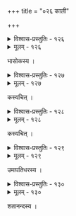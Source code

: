 +++
title = "०२६ काली"

+++



<details><summary>विश्वास-प्रस्तुतिः - १२६</summary>

यद्वक्त्राकाशशेषो नभसि न सुलभो यद्भुजानां सहस्रैः  
प्रेङ्खद्भिः कीर्यमाणास्वनुर् अपि विदितो नावकाशो दिशासु ।  
पञ्च ग्रासा न यस्यास् त्रिभुवनम् अभवत् पूरणार्थंअ समस्तं  
क्ष्ण्ड्त्क्षामाकाण्डचण्डी चिरम् अवतुतरां भैरवी कालरात्रिः ॥१२६॥
</details>

<details><summary>मूलम् - १२६</summary>

यद्वक्त्राकाशशेषो नभसि न सुलभो यद्भुजानां सहस्रैः  
प्रेङ्खद्भिः कीर्यमाणास्वनुर् अपि विदितो नावकाशो दिशासु ।  
पञ्च ग्रासा न यस्यास् त्रिभुवनम् अभवत् पूरणार्थंअ समस्तं  
क्ष्ण्ड्त्क्षामाकाण्डचण्डी चिरम् अवतुतरां भैरवी कालरात्रिः ॥१२६॥
</details>


भासोकस्य ।  



<details><summary>विश्वास-प्रस्तुतिः - १२७</summary>

शिखण्डे खण्डेन्दुः शशिदिनकरौ कर्णयुगले  
गले ताराहारस्तरलम् उडुचक्रं च कुचयोः ।  
तडित्काञ्ची सन्ध्यासिचयरचिता कालि तद् अयं  
तवाकल्पः कल्पव्युपरमविधेयो विजयते ॥१२७॥
</details>

<details><summary>मूलम् - १२७</summary>

शिखण्डे खण्डेन्दुः शशिदिनकरौ कर्णयुगले  
गले ताराहारस्तरलम् उडुचक्रं च कुचयोः ।  
तडित्काञ्ची सन्ध्यासिचयरचिता कालि तद् अयं  
तवाकल्पः कल्पव्युपरमविधेयो विजयते ॥१२७॥
</details>


कस्यचित् ।  



<details><summary>विश्वास-प्रस्तुतिः - १२८</summary>

निर्मांसप्रकटास्थिजालविकटां पातालनिम्नोदरीं  
कूपक्रोडगभीरनेत्रकुहराम् उन्नद्धजूटाटवीम् ।  
दन्तान्तर्गतदैत्यकीकसकणव्याकर्षणव्यापृत  
क्रूरैकाग्रनखाम् अखण्डितरुचं त्वां चण्डि वन्दामहे ॥१२८॥
</details>

<details><summary>मूलम् - १२८</summary>

निर्मांसप्रकटास्थिजालविकटां पातालनिम्नोदरीं  
कूपक्रोडगभीरनेत्रकुहराम् उन्नद्धजूटाटवीम् ।  
दन्तान्तर्गतदैत्यकीकसकणव्याकर्षणव्यापृत  
क्रूरैकाग्रनखाम् अखण्डितरुचं त्वां चण्डि वन्दामहे ॥१२८॥
</details>


कस्यचित् ।  



<details><summary>विश्वास-प्रस्तुतिः - १२९</summary>

तारान्तर्ज्वलदग्निलक्षनयनश्वभ्रान्तकृपान्तरां  
क्रुद्दागस्त्यनिरस्तवारिधिपयःपातालनिम्नोदरीम् ।  
वन्दे त्वाम् अजितावृतोत्कटसिरापृष्ठास्थिसाराकृतिं  
दंष्ट्राकोटितटोत्पतिष्णुदितिजासृक्चर्चितां चर्चिकाम् ॥१२९॥
</details>

<details><summary>मूलम् - १२९</summary>

तारान्तर्ज्वलदग्निलक्षनयनश्वभ्रान्तकृपान्तरां  
क्रुद्दागस्त्यनिरस्तवारिधिपयःपातालनिम्नोदरीम् ।  
वन्दे त्वाम् अजितावृतोत्कटसिरापृष्ठास्थिसाराकृतिं  
दंष्ट्राकोटितटोत्पतिष्णुदितिजासृक्चर्चितां चर्चिकाम् ॥१२९॥
</details>


उमापतिधरस्य ।  



<details><summary>विश्वास-प्रस्तुतिः - १३०</summary>

जयति तव कूणितेक्षणम् अश्नत्या दशनपेषम् असुरास्थि ।  
कल्पशिखिस्फुटदद्रिक्वाणकरालः कडत्कारः ॥१३०॥
</details>

<details><summary>मूलम् - १३०</summary>

जयति तव कूणितेक्षणम् अश्नत्या दशनपेषम् असुरास्थि ।  
कल्पशिखिस्फुटदद्रिक्वाणकरालः कडत्कारः ॥१३०॥
</details>


शतानन्दस्य ।  

